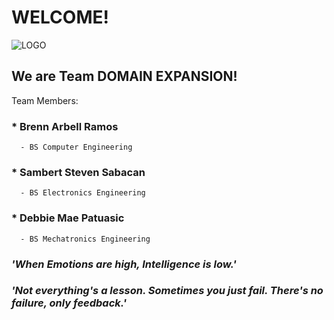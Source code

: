 # WELCOME!
![LOGO](C:\Users\dpatuasic\Downloads/images/DomainExpansion-Logo.png)

## We are Team DOMAIN EXPANSION!
Team Members:
###   * **Brenn Arbell Ramos**
      - BS Computer Engineering
###  * **Sambert Steven Sabacan**
      - BS Electronics Engineering 
###  * **Debbie Mae Patuasic**
      - BS Mechatronics Engineering  
### *'When Emotions are high, Intelligence is low.'*
### *'Not everything's a lesson. Sometimes you just fail. There's no failure, only feedback.'*
